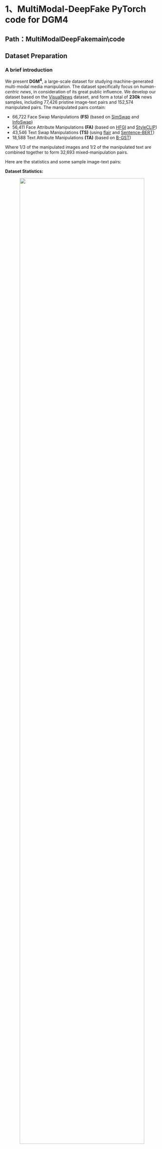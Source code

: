 # 1、MultiModal-DeepFake PyTorch code for DGM4
## Path：MultiModalDeepFakemain\code
## Dataset Preparation

### A brief introduction
We present <b>DGM<sup>4</sup></b>, a large-scale dataset for studying machine-generated multi-modal media manipulation. 
The dataset specifically focus on *human-centric news*, in consideration of its great public influence.
We develop our dataset based on the
[VisualNews](https://github.com/FuxiaoLiu/VisualNews-Repository) dataset, and form a total of <b>230k</b> news samples, including 77,426 pristine image-text pairs and 152,574 manipulated pairs. 
The manipulated pairs contain:
- 66,722 Face Swap Manipulations <b>(FS)</b> (based on [SimSwap](https://github.com/neuralchen/SimSwap) and [InfoSwap](https://github.com/GGGHSL/InfoSwap-master))
- 56,411 Face Attribute Manipulations <b>(FA)</b> (based on [HFGI](https://github.com/Tengfei-Wang/HFGI) and [StyleCLIP](https://github.com/orpatashnik/StyleCLIP))
- 43,546 Text Swap Manipulations <b>(TS)</b> (using [flair](https://github.com/flairNLP/flair) and [Sentence-BERT](https://github.com/UKPLab/sentence-transformers))
- 18,588 Text Attribute Manipulations <b>(TA)</b> (based on [B-GST](https://github.com/agaralabs/transformer-drg-style-transfer))

Where 1/3 of the manipulated images and 1/2 of the manipulated text are combined together to form 32,693 mixed-manipulation pairs.

Here are the statistics and some sample image-text pairs:

**Dataset Statistics:**
<div align="center">
<img src='MultiModalDeepFakemain/code/figs/statistics.jpg' width='90%'>
</div>

**Dataset Samples:**
<div align="center">
<img src='MultiModalDeepFakemain/code/figs/dataset.jpg' width='90%'>
</div>

### Annotations

Each iamge-text sample in the dataset is provided with rich annotations. For example, the annotation of a fake media sample with mixed-manipulation type (FA + TA) may look like this in the json file:

```
{
        "id": 768092,
        "image": "DGM4/manipulation/HFGI/768092-HFGI.jpg",
        "text": "British citizens David and Marco BulmerRizzi in Australia celebrate the day before an event in which David won",
        "fake_cls": "face_attribute&text_attribute",
        "fake_image_box": [
            155,
            61,
            267,
            207
        ],
        "fake_text_pos": [
            8,
            13,
            17
        ],
        "mtcnn_boxes": [
            [
                155,
                61,
                267,
                207
            ],
            [
                52,
                96,
                161,
                223
            ]
        ]
    }
```

Where `id` is the original news-id in the VisualNews Repository, `image` is the relative path of the manipulated image, `text` is the manipulated text caption, `fake_cls` indicates the manipulation type, `fake_image_box` is the manipulated bbox, `fake_text_pos` is the index of the manipulated tokens in the `text` string (in this case, corresponding to "celebrate", "event" and "won"), and `mtcnn_boxes` are the bboxes returned by MTCNN face detector. Note that the `mtcnn_boxes` is not used in both training and inference, we just kept this annotation for possible future usage.



### Prepare data
Download the DGM<sup>4</sup> dataset through this link: [DGM4](https://huggingface.co/datasets/rshaojimmy/DGM4)

Download the pre-trained bert-base-uncased through this link: [Bert-base-uncased](https://modelscope.cn/models/AI-ModelScope/bert-base-uncased/files)

Then download the pre-trained model through this link: [ALBEF_4M.pth](https://storage.googleapis.com/sfr-pcl-data-research/ALBEF/ALBEF_4M.pth) (refer to [ALBEF](https://github.com/salesforce/ALBEF))

You can download the best HAMMER-PLUS model through this link: [HAMMER](https://pan.baidu.com/s/1xf3Nl_xifYMNAr-QOEnWxg提取码：ozjo)

Put the dataset into a `MultiModalDeepFakemain` folder at the same root of `./code`, put the `results` and `pre-trained bert-base-uncased`  into `MultiModalDeepFakemain/code`. and put the `ALBEF_4M.pth` checkpoint into `MultiModalDeepFakemain/code/`. After unzip all sub files, 
the structure of the code and the dataset should be as follows:


```
MultiModalDeepFakemain
├── code
│  ├── configs
│  │   
│  ├── results
│  │   └──...
│  ├── models
│  │   └──...
│  ├── bertbaseuncased
│  │   └──...
│  ...
│  └── ALBEF_4M.pth..
└── datasets
    └── DGM4
        ├── manipulation
        │   ├── infoswap
        │   |   ├── ...
        |   |   └── xxxxxx.jpg
        │   ├── simswap
        │   |   ├── ...
        |   |   └── xxxxxx.jpg
        │   ├── StyleCLIP
        │   |   ├── ...
        |   |   └── xxxxxx.jpg
        │   └── HFGI
        │       ├── ...
        |       └── xxxxxx.jpg
        ├── origin
        │   ├── gardian
        │   |   ├── ...
        |   |   ...
        |   |   └── xxxx
        │   |       ├── ...
        │   |       ...
        │   |       └── xxxxxx.jpg
        │   ├── usa_today
        │   |   ├── ...
        |   |   ...
        |   |   └── xxxx
        │   |       ├── ...
        │   |       ...
        │   |       └── xxxxxx.jpg
        │   ├── washington_post
        │   |   ├── ...
        |   |   ...
        |   |   └── xxxx
        │   |       ├── ...
        │   |       ...
        │   |       └── xxxxxx.jpg
        │   └── bbc
        │       ├── ...
        |       ...
        |       └── xxxx
        │           ├── ...
        │           ...
        │           └── xxxxxx.jpg
        └── metadata
            ├── train.json
            ├── test.json
            └── val.json

```


## Training
cd MultiModalDeepFakemain/code
Modify `train.sh` and run:
```
sh train.sh
```

You can change the network and optimization configurations by modifying the configuration file `./configs/train.yaml`.


## Testing
cd MultiModalDeepFakemain/code
Modify `test.sh` and run:
```
sh test.sh
```
# 2、Ten Words Only Still Help:* Improving Black-Box AI-Generated Text Detection via Proxy-Guided Efficient Re-Sampling
## Path：POGERmain
## Datasets
The binary, multiclass and OOD AIGT datasets are available at [Google Drive](https://drive.google.com/drive/folders/1xxdjZedn7le_P1HunCDF_WCuoFYI0-pz?usp=sharing).
## pre-trained model
Download the pre-trained roberta-base through this link: [roberta-base](https://huggingface.co/FacebookAI/roberta-base/tree/main)

You can Download the best-trained model through this link: [POGER](https://pan.baidu.com/s/1LARvuzHD0phivBw_8FfIyw提取码：gbk)

Put the best-trained model into  `POGERmain/POGER/params`.

## Run
### 1. Preprocess
#### Obtain POGER Features

``` shell
cd POGERmain/get_feature
export HF_TOKEN=hf_xxx        # Fill in your HuggingFace access token
export OPENAI_API_KEY=sk-xxx  # Fill in your OpenAI API key

python get_poger_feature.py \
    --n 100 \
    --k 10 \
    --delta 1.2 \
    --input ../data/binary/train.jsonl \
    --output ./train_poger_feature.jsonl
python get_poger_feature.py \
    --n 100 \
    --k 10 \
    --delta 1.2 \
    --input ../data/binary/test.jsonl \
    --output ./test_poger_feature.jsonl
```

#### Obtain POGER-Mixture Features
##### Inference on white-box LLMs

``` shell
cd POGERmain/get_feature/get_true_prob
#多个线程gpu
# Launch inference server
nohup python backend_api.py --model gpt2 --gpu 0 --port 6001 &
nohup python backend_api.py --model gptj --gpu 0 --port 6002 &
nohup python backend_api.py --model llama2 --gpu 1 --port 6003 &
nohup python backend_api.py --model alpaca --gpu 2 --port 6004 &
nohup python backend_api.py --model vicuna --gpu 3 --port 6005 &

# Get true probability
python get_true_prob.py
```

##### Mixing true probability and estimated probability

``` shell
cd POGERmain/get_feature

python get_poger_mix_feature.py \
    --poger-feature ./train_poger_feature.jsonl \
    --true-prob ./get_true_prob/result/train_true_prob.jsonl \
    --output ./train_poger_mix_feature.jsonl
python get_poger_mix_feature.py \
    --poger-feature ./test_poger_feature.jsonl \
    --true-prob ./get_true_prob/result/test_true_prob.jsonl \
    --output ./test_poger_mix_feature.jsonl
```

### 2. Train
``` shell
cd POGERmain/POGER

# POGER
python main.py \
    --cuda \
    --model poger \
    --data-dir ../get_feature \
    --data-name full_data

## POGER-Mixture
python main.py \
    --cuda \
    --model poger_mix \
    --data-dir ../get_feature \
    --data-name full_data
```

[//]: # (python main.py --cuda --model poger --data-dir ../get_feature --data-name full_data)
### 3. Test
``` shell
cd POGERmain/POGER

# POGER
python main.py \
    --cuda \
    --model poger \
    --data-dir ../get_feature \
    --test ./params/params_poger_full_data.pt
# POGER-Mixture
python main.py \
    --cuda \
    --model poger_mix \
    --data-dir ../get_feature \
    --test ./params/params_poger_mix_full_data.pt

```

# 3、SeqXGPT
## Path：SeqXGPT
## Datasets

The dataset is divided into Chinese and English datasets, and in each dataset, they are organized into different files based on the sources of AI generated sentences in the documents. You can refer to the requirements of different tasks in this article to arrange and merge files. 
You can download the SeqXGPT dataset through the following link:[SeqXGPT](https://pan.baidu.com/s/1iqOBFjVtn3S1kQ-mqsq3kQ提取码：0wbf)

Unzip the dataset.Put the dataset into  `SeqXGPT/dataset`.
 

## Inference Server

We use four open-source (L)LMs to construct the original features of our SeqXGPT and the contrastive features for Sniffer: GPT2-xl (1.5B), GPT-Neo (2.7B), GPT-J (6B) and LLaMA (7B). For each model, we set up an inference server specifically for extracting perplexity lists.

You can launch the inference server through `backend_api.py`. The startup command is as follows:

```bash
cd SeqXgpt
# --model: [gpt2, gptneo, gptj, llama, t5]

python backend_api.py --port 6006 --timeout 30000 --debug --model=gpt2 --gpu=0
```
## Best Model
You can Download the best-trained model results through this link: [SeqXGPTcn](https://pan.baidu.com/s/1LmqOoLYGzIkSdxSf6eEsjw提取码：o8yi)、[SeqXGPTen](链接：https://pan.baidu.com/s/1LmqOoLYGzIkSdxSf6eEsjw提取码：o8yi)

Put the best-trained model into  `SeqXGPT`.
## Feature Extraction

After successfully starting the related inference server, you can extract **the original features of SeqXGPT** using `gen_features.py`:

```bash
python SeqXGPT/dataset/gen_features.py --get_en_features --input_file input.jsonl --output_file output.jsonl
```

**It's worth noting that** you need to modify the inference server's URL in this file to the URL of the server you started.

You can extract **the contrastive features for Sniffer** using:

```bash
python SeqXGPT/dataset/gen_features.py --get_en_features --input_file input.jsonl --output_file output_1.jsonl
```

```bash
python SeqXGPT/dataset/gen_features.py --process_features --input_file output_1.jsonl --output_file output_2.jsonl
```

## Models

### SeqXGPT

We have provided the **complete code** for the model, dataloader, and train/test-related function under the `SeqXGPT` folder.

Before training and testing, please refer to the [Feature Extraction](#feature-extraction) section to extract relevant features, which will serve as the `--data_path`. The reference command is as follows:

```bash
# split train / test dataset and then train. You can adjust the train/test ratio using '--train_ratio'.
python SeqXGPT/SeqXGPT/train.py --gpu=0 --split_dataset

# train
python SeqXGPT/SeqXGPT/train.py --gpu=0

# test
python SeqXGPT/SeqXGPT/train.py --gpu=0 --do_test

# test document-level AIGT detection
python SeqXGPT/SeqXGPT/train.py --gpu=0 --do_test --test_content
```
